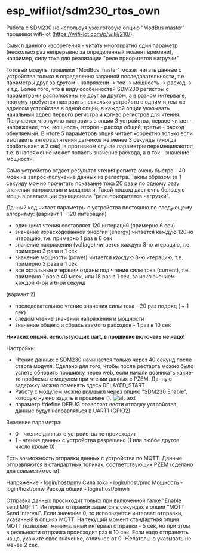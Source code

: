 # esp_wifiiot/sdm230_rtos_own

Работа с SDM230 не используя уже готовую опцию "ModBus master" прошивки wifi-iot (https://wifi-iot.com/p/wiki/210/).

Смысл данного изобретения - читать многократно один параметр (несколько раз непрерывно за определенный момент времени), например, силу тока для реализации "реле приоритетов нагрузки"

Готовый модуль прошивки "ModBus master" может читать данные с устройства только в определенно заданной последовательности, т.е. параметры друг за другом - напряжени -> ток -> мощность -> расход -> и т.д. Более того, что в виду особенностей SDM230 регистры с параметрами расположены не друг за другом, а в разном интервале, поэтому требуется настроить несколько устройств с одним и тем же адресом устройства в одной опции, в каждой опции указывать начальный адрес первого регистра и кол-во регистров для чтения. Получается что нужно настроить в опции 3 устройства, первое читает - напряжение, ток, мощность, второе - расход общий, третье - расход обнуляемый. В итоге 5 параметров опция читает корректно только если выставить интервал чтения датчиков не менее 3 секунды (иногда срабатывает и 2 сек), в противном случае параметры перемещиваются, т.е. в напряжение может попасть значение расхода, а в ток - значение мощности.

Само устройство отдает результат чтения региста очень быстро - 40 мсек на запрос-получение данных из регистра. Таким образом за 1 секунду можно прочитать показание тока 20 раз и по одному разу значения напряжения и мощности. Такой подход дает очнь большую мощь в реализации функционала "реле приоритетов нагрузки".

Данный код читает параметры с устройства постоянно по следующему алгоритму:
(вариант 1 - 120 интераций)
* один цикл чтения составляет 120 интераций (примерно 6 сек)
* значение израсходованной энергии (energy) читается каждую 120-ю итерацию, т.е. примерно 1 раз в 6 сек
* значение напряжения (voltage) читается каждую 8-ю итерацию, т.е. примерно 3 раза в 1 сек
* значение мощности (power) читается каждую 8-ю итерацию, т.е. примерно 3 раза в 1 сек
* все остальные итерации отданы под чтение силы тока (current), т.е. примерно 1 раз в 40 мсек, или 18 раз в 1 сек, за исключением каждой 4-ой и 6-ой секунд

(вариант 2)
* последовательное чтение значения силы тока - 20 раз подряд ( ~ 1 сек)
* следом чтение значений напряжения и мощности
* значение общего и сбрасываемого расходов - 1 раз в 10 сек

**Никаких опций, использующих uart, в прошивке включать не надо!**

Настройки:
* Чтение данных с SDM230 начинается только через 40 секунд после старта модуля. Сделано для того, чтобы после рестарта можно было успеть обновить прошивку через web, если начали возникать какие-то проблемы с модулем при чтении данных с PZEM.
Данную задержку можно поменять здесь DELAYED_START
* Работу с модулем можно вкл/выкл через опцию "SDM230 Enable", которую нужно задать в прошивке ().
![alt text](https://github.com/d51x/esp_wifiiot/blob/master/pzem_rtos_own/CodeOptions.PNG)
* параметр #define DEBUG позволяет вести отладку устройства, данные будут направляться в UART1 (GPIO2)

Значение параметра:
* 0 - чтение данных с устройства не происходит
* 1 - чтение данных с устройства разрешено (1 или любое другое число кроме 0)


Есть возможность отправки данных с устройства по MQTT.
Данные отправляются в стандартных топиках, соответствующих PZEM (сделано для совместимости).

Напряжение 		- login/host/pmv
Сила тока		- login/host/pmс
Мощность		- login/host/pmw
Расход общий 	- login/host/pmwh

Отправка данных просиходит только при включенной галке "Enable send MQTT".
Интервал отправки задается в секундах в опции "MQTT Send Interval".
Если значение 0, то используется интервал отправки, указанный в опциях MQTT. На текущий момент стандартная опция MQTT позволяет минимальный интервал отправки - 5 сек, но при этом в реальности отправка происходит раз в 10 сек.
Если надо отправлять чаще, укажите свое значение, отличное от 0. Желательно указывать не менее 2 сек.



